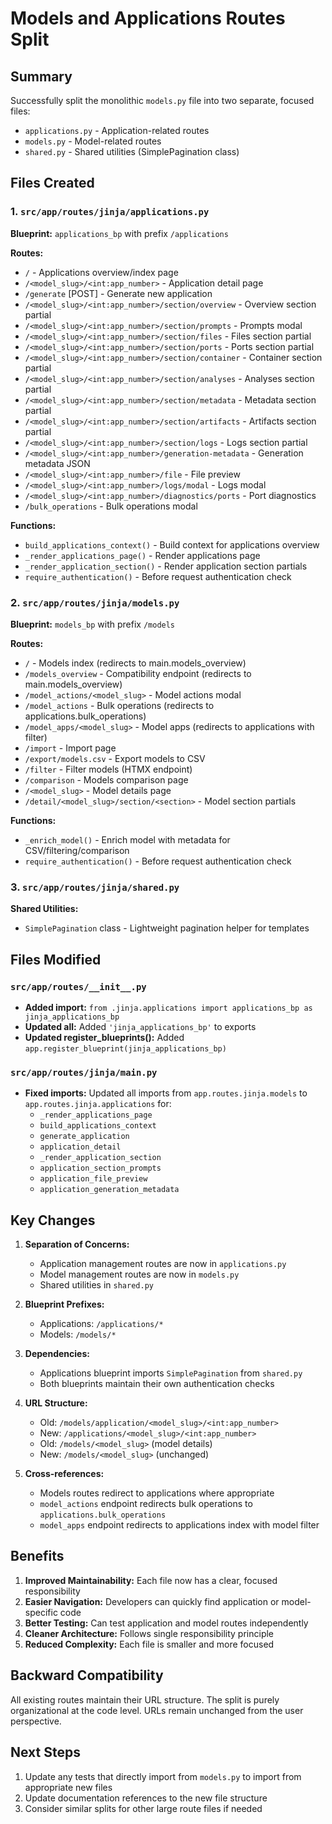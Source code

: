 # Models and Applications Routes Split

## Summary
Successfully split the monolithic `models.py` file into two separate, focused files:
- `applications.py` - Application-related routes
- `models.py` - Model-related routes
- `shared.py` - Shared utilities (SimplePagination class)

## Files Created

### 1. `src/app/routes/jinja/applications.py`
**Blueprint:** `applications_bp` with prefix `/applications`

**Routes:**
- `/` - Applications overview/index page
- `/<model_slug>/<int:app_number>` - Application detail page
- `/generate` [POST] - Generate new application
- `/<model_slug>/<int:app_number>/section/overview` - Overview section partial
- `/<model_slug>/<int:app_number>/section/prompts` - Prompts modal
- `/<model_slug>/<int:app_number>/section/files` - Files section partial
- `/<model_slug>/<int:app_number>/section/ports` - Ports section partial
- `/<model_slug>/<int:app_number>/section/container` - Container section partial
- `/<model_slug>/<int:app_number>/section/analyses` - Analyses section partial
- `/<model_slug>/<int:app_number>/section/metadata` - Metadata section partial
- `/<model_slug>/<int:app_number>/section/artifacts` - Artifacts section partial
- `/<model_slug>/<int:app_number>/section/logs` - Logs section partial
- `/<model_slug>/<int:app_number>/generation-metadata` - Generation metadata JSON
- `/<model_slug>/<int:app_number>/file` - File preview
- `/<model_slug>/<int:app_number>/logs/modal` - Logs modal
- `/<model_slug>/<int:app_number>/diagnostics/ports` - Port diagnostics
- `/bulk_operations` - Bulk operations modal

**Functions:**
- `build_applications_context()` - Build context for applications overview
- `_render_applications_page()` - Render applications page
- `_render_application_section()` - Render application section partials
- `require_authentication()` - Before request authentication check

### 2. `src/app/routes/jinja/models.py`
**Blueprint:** `models_bp` with prefix `/models`

**Routes:**
- `/` - Models index (redirects to main.models_overview)
- `/models_overview` - Compatibility endpoint (redirects to main.models_overview)
- `/model_actions/<model_slug>` - Model actions modal
- `/model_actions` - Bulk operations (redirects to applications.bulk_operations)
- `/model_apps/<model_slug>` - Model apps (redirects to applications with filter)
- `/import` - Import page
- `/export/models.csv` - Export models to CSV
- `/filter` - Filter models (HTMX endpoint)
- `/comparison` - Models comparison page
- `/<model_slug>` - Model details page
- `/detail/<model_slug>/section/<section>` - Model section partials

**Functions:**
- `_enrich_model()` - Enrich model with metadata for CSV/filtering/comparison
- `require_authentication()` - Before request authentication check

### 3. `src/app/routes/jinja/shared.py`
**Shared Utilities:**
- `SimplePagination` class - Lightweight pagination helper for templates

## Files Modified

### `src/app/routes/__init__.py`
- **Added import:** `from .jinja.applications import applications_bp as jinja_applications_bp`
- **Updated __all__:** Added `'jinja_applications_bp'` to exports
- **Updated register_blueprints():** Added `app.register_blueprint(jinja_applications_bp)`

### `src/app/routes/jinja/main.py`
- **Fixed imports:** Updated all imports from `app.routes.jinja.models` to `app.routes.jinja.applications` for:
  - `_render_applications_page`
  - `build_applications_context`
  - `generate_application`
  - `application_detail`
  - `_render_application_section`
  - `application_section_prompts`
  - `application_file_preview`
  - `application_generation_metadata`

## Key Changes

1. **Separation of Concerns:** 
   - Application management routes are now in `applications.py`
   - Model management routes are now in `models.py`
   - Shared utilities in `shared.py`

2. **Blueprint Prefixes:**
   - Applications: `/applications/*`
   - Models: `/models/*`

3. **Dependencies:**
   - Applications blueprint imports `SimplePagination` from `shared.py`
   - Both blueprints maintain their own authentication checks

4. **URL Structure:**
   - Old: `/models/application/<model_slug>/<int:app_number>`
   - New: `/applications/<model_slug>/<int:app_number>`
   - Old: `/models/<model_slug>` (model details)
   - New: `/models/<model_slug>` (unchanged)

5. **Cross-references:**
   - Models routes redirect to applications where appropriate
   - `model_actions` endpoint redirects bulk operations to `applications.bulk_operations`
   - `model_apps` endpoint redirects to applications index with model filter

## Benefits

1. **Improved Maintainability:** Each file now has a clear, focused responsibility
2. **Easier Navigation:** Developers can quickly find application or model-specific code
3. **Better Testing:** Can test application and model routes independently
4. **Cleaner Architecture:** Follows single responsibility principle
5. **Reduced Complexity:** Each file is smaller and more focused

## Backward Compatibility

All existing routes maintain their URL structure. The split is purely organizational at the code level. URLs remain unchanged from the user perspective.

## Next Steps

1. Update any tests that directly import from `models.py` to import from appropriate new files
2. Update documentation references to the new file structure
3. Consider similar splits for other large route files if needed
